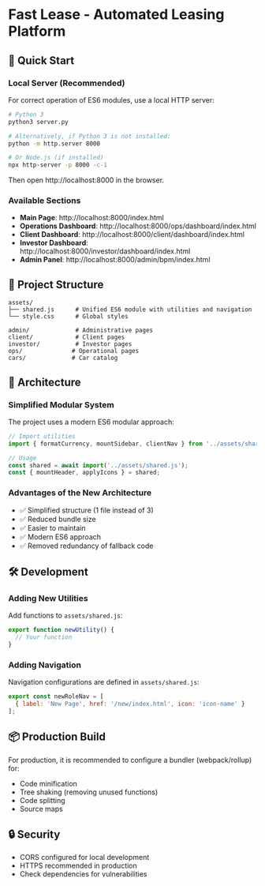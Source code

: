 # Fast Lease - Automated Leasing Platform

## 🚀 Quick Start

### Local Server (Recommended)

For correct operation of ES6 modules, use a local HTTP server:

```bash
# Python 3
python3 server.py

# Alternatively, if Python 3 is not installed:
python -m http.server 8000

# Or Node.js (if installed)
npx http-server -p 8000 -c-1
```

Then open http://localhost:8000 in the browser.

### Available Sections

- **Main Page**: http://localhost:8000/index.html
- **Operations Dashboard**: http://localhost:8000/ops/dashboard/index.html
- **Client Dashboard**: http://localhost:8000/client/dashboard/index.html
- **Investor Dashboard**: http://localhost:8000/investor/dashboard/index.html
- **Admin Panel**: http://localhost:8000/admin/bpm/index.html

## 📁 Project Structure

```
assets/
├── shared.js      # Unified ES6 module with utilities and navigation
└── style.css      # Global styles

admin/             # Administrative pages
client/            # Client pages
investor/          # Investor pages
ops/              # Operational pages
cars/             # Car catalog
```

## 🔧 Architecture

### Simplified Modular System

The project uses a modern ES6 modular approach:

```javascript
// Import utilities
import { formatCurrency, mountSidebar, clientNav } from '../assets/shared.js';

// Usage
const shared = await import('../assets/shared.js');
const { mountHeader, applyIcons } = shared;
```

### Advantages of the New Architecture

- ✅ Simplified structure (1 file instead of 3)
- ✅ Reduced bundle size
- ✅ Easier to maintain
- ✅ Modern ES6 approach
- ✅ Removed redundancy of fallback code

## 🛠 Development

### Adding New Utilities

Add functions to `assets/shared.js`:

```javascript
export function newUtility() {
  // Your function
}
```

### Adding Navigation

Navigation configurations are defined in `assets/shared.js`:

```javascript
export const newRoleNav = [
  { label: 'New Page', href: '/new/index.html', icon: 'icon-name' }
];
```

## 📦 Production Build

For production, it is recommended to configure a bundler (webpack/rollup) for:

- Code minification
- Tree shaking (removing unused functions)
- Code splitting
- Source maps

## 🔒 Security

- CORS configured for local development
- HTTPS recommended in production
- Check dependencies for vulnerabilities